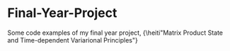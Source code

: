 # Final-Year-Project
Some code examples of my final year project, {\heiti"Matrix Product State and Time-dependent Variarional Principles"}

